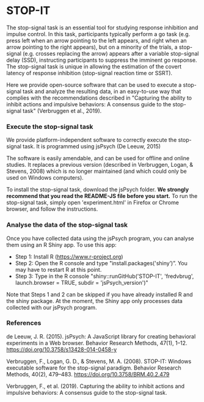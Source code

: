 # STOP-IT

The stop-signal task is an essential tool for studying response inhibition and impulse control. In this task, participants typically perform a go task (e.g. press left when an arrow pointing to the left appears, and right when an arrow pointing to the right appears), but on a minority of the trials, a stop-signal (e.g. crosses replacing the arrow) appears after a variable stop-signal delay (SSD), instructing participants to suppress the imminent go response. The stop-signal task is unique in allowing the estimation of the covert latency of response inhibition (stop-signal reaction time or SSRT).

Here we provide open-source software that can be used to execute a stop-signal task and analyze the resulting data, in an easy-to-use way that complies with the recommendations described in "Capturing the ability to inhibit actions and impulsive behaviors: A consensus guide to the stop-signal task" (Verbruggen et al., 2019).

### Execute the stop-signal task
We provide platform-independent software to correctly execute the stop-signal task. It is programmed using jsPsych (De Leeuw, 2015)

The software is easily amendable, and can be used for offline and online studies. It replaces a previous version (described in Verbruggen, Logan, & Stevens, 2008) which is no longer maintained (and which could only be used on Windows computers). 

To install the stop-signal task, download the jsPsych folder. **We strongly recommend that you read the README-JS file before you start.** To run the stop-signal task, simply open 'experiment.html' in Firefox or Chrome browser, and follow the instructions.

### Analyse the data of the stop-signal task
Once you have collected data using the jsPsych program, you can analyse them using an R Shiny app.
To use this app:

- Step 1: Install R (https://www.r-project.org)
- Step 2: Open the R console and type "install.packages('shiny’)”. You may have to restart R at this point.
- Step 3: Type in the R console "shiny::runGitHub('STOP-IT', 'fredvbrug', launch.browser = TRUE, subdir = 'jsPsych_version')"

Note that Steps 1 and 2 can be skipped if you have already installed R and the shiny package. At the moment, the Shiny app only processes data collected with our jsPsych program.  


### References
de Leeuw, J. R. (2015). jsPsych: A JavaScript library for creating behavioral experiments in a Web browser. Behavior Research Methods, 47(1), 1–12. https://doi.org/10.3758/s13428-014-0458-y

Verbruggen, F., Logan, G. D., & Stevens, M. A. (2008). STOP-IT: Windows executable software for the stop-signal paradigm. Behavior Research Methods, 40(2), 479–483. https://doi.org/10.3758/BRM.40.2.479

Verbruggen, F., et al. (2019). Capturing the ability to inhibit actions and impulsive behaviors: A consensus guide to the stop-signal task.
